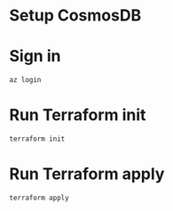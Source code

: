 # Setup CosmosDB 

# Sign in
```
az login
```

# Run Terraform init
```
terraform init
```

# Run Terraform apply
```
terraform apply
```